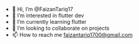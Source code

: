 - 👋 Hi, I’m @FaizanTariq17
- 👀 I’m interested in flutter dev
- 🌱 I’m currently learning flutter
- 💞️ I’m looking to collaborate on projects
- 📫 How to reach me faizantariq1700@gmail.com

<!---
FaizanTariq17/FaizanTariq17 is a ✨ special ✨ repository because its `README.md` (this file) appears on your GitHub profile.
You can click the Preview link to take a look at your changes.
--->
